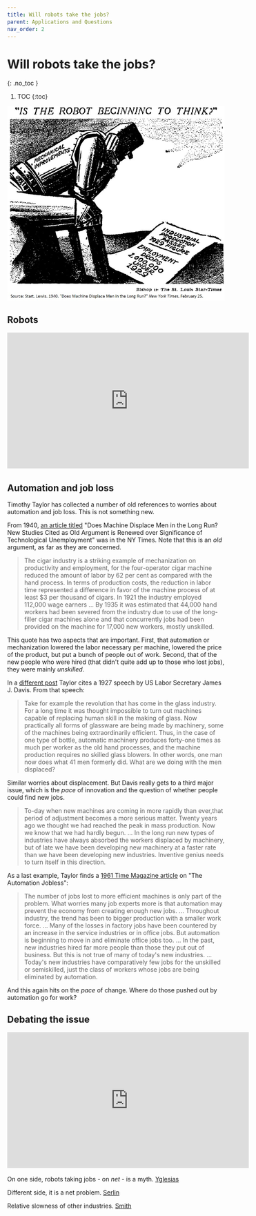 ```yaml
---
title: Will robots take the jobs?
parent: Applications and Questions
nav_order: 2
---
```


# Will robots take the jobs?
{: .no_toc }

1. TOC 
{:toc}

![Robot](robot.jpg)

## Robots
<iframe width="560" height="315" src="https://www.youtube.com/embed/OUJe0Wmfo5g" frameborder="0" allow="accelerometer; autoplay; encrypted-media; gyroscope; picture-in-picture" allowfullscreen></iframe>


## Automation and job loss
Timothy Taylor has collected a number of old references to worries about automation and job loss. This is not something new. 

From 1940, [an article titled](https://conversableeconomist.blogspot.com/2020/01/worries-about-automation-and.html) "Does Machine Displace Men in the Long Run? New Studies Cited as Old Argument is Renewed over Significance of Technological Unemployment" was in the NY Times. Note that this is an *old* argument, as far as they are concerned. 

> The cigar industry is a striking example of mechanization on productivity and employment, for the four-operator cigar machine reduced the amount of labor by 62 per cent as compared with the hand process. In terms of production costs, the reduction in labor time represented a difference in favor of the machine process of at least $3 per thousand of cigars. In 1921 the industry employed 112,000 wage earners ... By 1935 it was estimated that 44,000 hand workers had been severed from the industry due to use of the long-filler cigar machines alone and that concurrently jobs had been provided on the machine for 17,000 new workers, mostly unskilled. 

This quote has two aspects that are important. First, that automation or mechanization lowered the labor necessary per machine, lowered the price of the product, but put a bunch of people out of work. Second, that of the new people who were hired (that didn't quite add up to those who lost jobs), they were mainly *unskilled*. 

In a [different post](https://conversableeconomist.blogspot.com/2016/03/automation-and-job-loss-fears-of-1927.html?m=1) Taylor cites a 1927 speech by US Labor Secretary James J. Davis. From that speech:

> Take for example the revolution that has come in the glass industry. For a long time it was thought impossible to turn out machines capable of replacing human skill in the making of glass. Now practically all forms of glassware are being made by machinery, some of the machines being extraordinarily efficient. Thus, in the case of one type of bottle, automatic machinery produces forty-one times as much per worker as the old hand processes, and the machine production requires no skilled glass blowers. In other words, one man now does what 41 men formerly did. What are we doing with the men displaced?

Similar worries about displacement. But Davis really gets to a third major issue, which is the *pace* of innovation and the question of whether people could find new jobs.

> To-day when new machines are coming in more rapidly than ever,that period of adjustment becomes a more serious matter. Twenty years ago we thought we had reached the peak in mass production. Now we know that we had hardly begun. ... In the long run new types of industries have always absorbed the workers displaced by machinery, but of late we have been developing new machinery at a faster rate than we have been developing new industries. Inventive genius needs to turn itself in this direction.

As a last example, Taylor finds a [1961 Time Magazine article](https://conversableeconomist.blogspot.com/2014/12/automation-and-job-loss-fears-of-1964.html) on "The Automation Jobless":

> The number of jobs lost to more efficient machines is only part of the problem. What worries many job experts more is that automation may prevent the economy from creating enough new jobs. ... Throughout industry, the trend has been to bigger production with a smaller work force. ... Many of the losses in factory jobs have been countered by an increase in the service industries or in office jobs. But automation is beginning to move in and eliminate office jobs too. ... In the past, new industries hired far more people than those they put out of business. But this is not true of many of today's new industries. ... Today's new industries have comparatively few jobs for the unskilled or semiskilled, just the class of workers whose jobs are being eliminated by automation.

And this again hits on the *pace* of change. Where do those pushed out by automation go for work? 

## Debating the issue

<iframe width="560" height="315" src="https://www.youtube.com/embed/76URvcmpmBQ" frameborder="0" allow="accelerometer; autoplay; encrypted-media; gyroscope; picture-in-picture" allowfullscreen></iframe>

On one side, robots taking jobs - on *net* - is a myth. [Yglesias](https://www.vox.com/2015/7/27/9038829/automation-myth) 

Different side, it is a net problem. [Serlin](https://richardhserlin.blogspot.com/2015/11/robotai-revolution-decimating.html)

Relative slowness of other industries. [Smith](https://noahpinionblog.blogspot.com/2017/03/robuts-takin-jerbs.html?m=1)